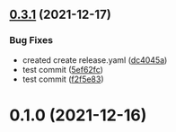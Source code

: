 ## [0.3.1](https://github.com/Jaikishann/file-share/compare/v0.3.0...v0.3.1) (2021-12-17)


### Bug Fixes

* created create release.yaml ([dc4045a](https://github.com/Jaikishann/file-share/commit/dc4045af413dff7b26fc40f788071eafb1682b70))
* test commit ([5ef62fc](https://github.com/Jaikishann/file-share/commit/5ef62fc3533b8e0803ff56c1630e64799f5f2a66))
* test commit ([f2f5e83](https://github.com/Jaikishann/file-share/commit/f2f5e83bccfb5794d22b94529da4237cce6d032c))



# 0.1.0 (2021-12-16)



